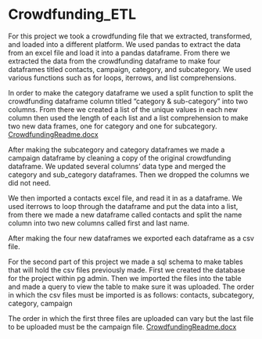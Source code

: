 # Crowdfunding_ETL


For this project we took a crowdfunding file that we extracted, transformed, and loaded into a different platform. We used pandas to extract the data from an excel file and load it into a pandas dataframe. From there we extracted the data from the crowdfunding dataframe to make four dataframes titled contacts, campaign, category, and subcategory.  We used various functions such as for loops, iterrows, and  list comprehensions. 

In order to make the category dataframe we used a split function to split the crowdfunding dataframe column titled “category & sub-category” into two columns. From there we created a list of the unique values in each new column then used the length of each list and a list comprehension to make two new data frames, one for category and one for subcategory.
[CrowdfundingReadme.docx](https://github.com/jesstrus99/Crowdfunding_ETL/files/11057268/CrowdfundingReadme.docx)

After making the subcategory and category dataframes we made a campaign dataframe by cleaning a copy of the original crowdfunding dataframe. We updated several columns’ data type and merged the category and sub_category dataframes. Then we dropped the columns we did not need.

We then imported a contacts excel file, and read it in as a dataframe. We used iterrows to loop through the dataframe and put the data into a list, from there we made a new dataframe called contacts and split the name column into two new columns called first and last name.

After making the four new dataframes we exported each dataframe as a csv file. 

For the second part of this project we made a sql schema to make tables that will hold the csv files previously made. First we created the database for the project within pg admin. Then we imported the files into the table and made a query to view the table to make sure it was uploaded. The order in which the csv files must be imported is as follows:
contacts,
subcategory,
category,
campaign
		
The order in which the first three files are uploaded can vary but the last file to be uploaded must be the campaign file. 
[CrowdfundingReadme.docx](https://github.com/jesstrus99/Crowdfunding_ETL/files/11057270/CrowdfundingReadme.docx)

